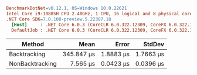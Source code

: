 ``` ini

BenchmarkDotNet=v0.12.1, OS=Windows 10.0.22621
Intel Core i9-10885H CPU 2.40GHz, 1 CPU, 16 logical and 8 physical cores
.NET Core SDK=7.0.100-preview.5.22307.18
  [Host]     : .NET Core 6.0.3 (CoreCLR 6.0.322.12309, CoreFX 6.0.322.12309), X64 RyuJIT
  DefaultJob : .NET Core 6.0.3 (CoreCLR 6.0.322.12309, CoreFX 6.0.322.12309), X64 RyuJIT


```
|          Method |       Mean |     Error |    StdDev |
|---------------- |-----------:|----------:|----------:|
|    Backtracking | 345.847 μs | 1.8883 μs | 1.7663 μs |
| NonBacktracking |   7.565 μs | 0.0423 μs | 0.0396 μs |
